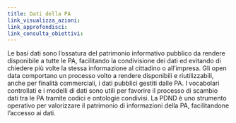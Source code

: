 ```yaml
---
title: Dati della PA
link_visualizza_azioni:
link_approfondisci:
link_consulta_obiettivi:
---
```


Le basi dati sono l’ossatura del patrimonio informativo pubblico da rendere
disponibile a tutte le PA, facilitando la condivisione dei dati ed evitando di
chiedere più volte la stessa informazione al cittadino o all’impresa.
Gli open data comportano un processo volto a rendere disponibili e
riutilizzabili, anche per finalità commerciali, i dati pubblici gestiti dalle
PA. I vocabolari controllati e i modelli di dati sono utili per favorire il
processo di scambio dati tra le PA tramite codici e ontologie condivisi. La PDND
è uno strumento operativo per valorizzare il patrimonio di informazioni della
PA, facilitandone l’accesso ai dati.
